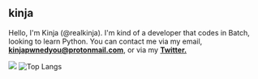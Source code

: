 ## kinja
Hello, I'm Kinja (@realkinja). I'm kind of a developer that codes in Batch, looking to learn Python.
You can contact me via my email, **kinjapwnedyou@protonmail.com**, or via my **[Twitter.](https://twitter.com/kinjascool)**

![](https://github-readme-stats.vercel.app/api?username=realkinja&show_icons=true&count_private=true&border_color=E5289E&theme=synthwave)
![Top Langs](https://github-readme-stats.vercel.app/api/top-langs/?username=realkinja&layout=compact&border_color=E5289E&theme=synthwave)
